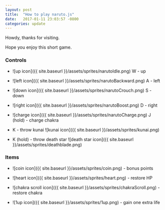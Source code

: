 ```yaml
---
layout: post
title:  "How to play naruto.js"
date:   2017-01-11 23:03:57 -0800
categories: update
---
```


Howdy, thanks for visiting. 

Hope you enjoy this short game.

### Controls

+ ![up icon]({{ site.baseurl }}/assets/sprites/narutoIdle.png)
  W - up

+ ![left icon]({{ site.baseurl }}/assets/sprites/narutoBackward.png)
  A - left

+ ![down icon]({{ site.baseurl }}/assets/sprites/narutoCrouch.png)
  S - down

+ ![right icon]({{ site.baseurl }}/assets/sprites/narutoBoost.png)
  D - right

+ ![charge icon]({{ site.baseurl }}/assets/sprites/narutoCharge.png) 
  J (hold) - charge chakra 

+ K - throw kunai
  ![kunai icon]({{ site.baseurl }}/assets/sprites/kunai.png)

+ K (hold) - throw death star 
  ![death star icon]({{ site.baseurl }}/assets/sprites/deathblade.png)


  

### Items

+ ![coin icon]({{ site.baseurl }}/assets/sprites/coin.png) - bonus points 

+ ![heart icon]({{ site.baseurl }}/assets/sprites/heart.png) - restore HP 

+ ![chakra scroll icon]({{ site.baseurl }}/assets/sprites/chakraScroll.png) - restore chakra 

+ ![1up icon]({{ site.baseurl }}/assets/sprites/1up.png) - gain one extra life

